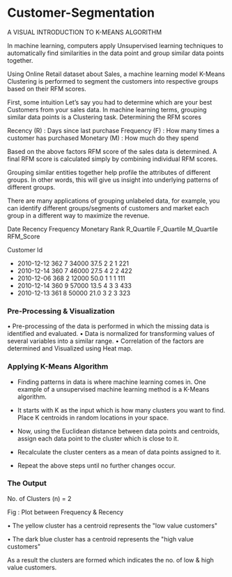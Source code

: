 # Customer-Segmentation

A VISUAL INTRODUCTION TO K-MEANS ALGORITHM

In machine learning, computers apply Unsupervised learning techniques to automatically find similarities in the data point and group similar data points together.

Using Online Retail dataset about Sales, a machine learning model K-Means Clustering is performed to segment the customers into respective groups based on their RFM scores.

First, some intuition
Let’s say you had to determine which are your best Customers from your sales data. In machine learning terms, grouping similar data points is a Clustering task.
Determining the RFM scores

Recency    (R) : Days since last purchase
Frequency (F) : How many times a customer has purchased 
Monetary  (M) : How much do they spend

Based on the above factors RFM score of the sales data is determined. A final RFM score is calculated simply by combining individual RFM scores.

Grouping similar entities together help profile the attributes of different groups. In other words, this will give us insight into underlying patterns of different groups.

There are many applications of grouping unlabeled data, for example, you can identify different groups/segments of customers and market each group in a different way to maximize the revenue.


Date	Recency	Frequency	Monetary	Rank	R_Quartile	F_Quartile	M_Quartile	RFM_Score

Customer Id			

- 2010-12-12	362	7	34000	37.5	2	2	1	221
- 2010-12-14	360	7	46000	27.5	4	2	2	422
- 2010-12-06	368	2	12000	50.0	1	1	1	111
- 2010-12-14	360	9	57000	13.5	4	3	3	433
- 2010-12-13	361	8	50000	21.0	3	2	3	323


### Pre-Processing & Visualization

•	Pre-processing of the data is performed in which the missing data is identified and evaluated.
•	Data is normalized for transforming values of several variables into a similar range.
•	Correlation of the factors are determined and Visualized using Heat map.

 

### Applying K-Means Algorithm
- Finding patterns in data is where machine learning comes in. One example of a unsupervised machine learning method is a K-Means algorithm.

- It starts with K as the input which is how many clusters you want to find. Place K centroids in random locations in your space.

- Now, using the Euclidean distance between data points and centroids, assign each data point to the cluster which is close to it. 

- Recalculate the cluster centers as a mean of data points assigned to it.

- Repeat the above steps until no further changes occur.


### The Output
No. of Clusters (n) = 2
 
Fig : Plot between Frequency & Recency

•	The yellow cluster has a centroid represents the "low value customers"

•	The dark blue cluster has a centroid represents the "high value customers"


As a result the clusters are formed which indicates the no. of low & high value customers.
